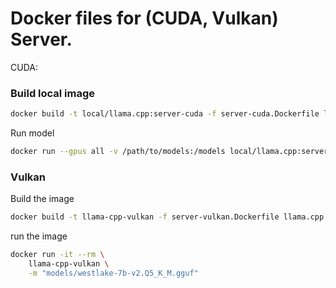 # Docker files for (CUDA, Vulkan) Server.

CUDA:

### Build local image
```bash
docker build -t local/llama.cpp:server-cuda -f server-cuda.Dockerfile llama.cpp
```

Run model
```bash
docker run --gpus all -v /path/to/models:/models local/llama.cpp:server-cuda -m /models/7B/ggml-model-q4_0.gguf --port 8000 --host 0.0.0.0 -n 512 --n-gpu-layers 100 --ctx-size 32768 --embedding --parallel 4
```

### Vulkan

Build the image
```bash
docker build -t llama-cpp-vulkan -f server-vulkan.Dockerfile llama.cpp
```

run the image
```bash
docker run -it --rm \
    llama-cpp-vulkan \
    -m "models/westlake-7b-v2.Q5_K_M.gguf"
```

